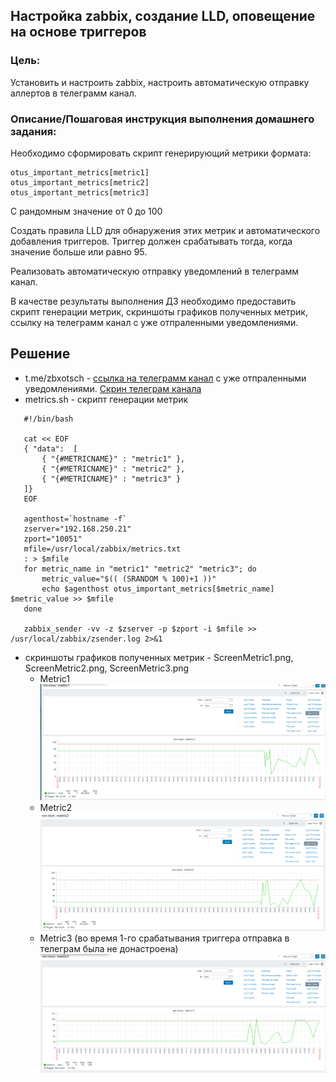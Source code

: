 ## Настройка zabbix, создание LLD, оповещение на основе триггеров

### Цель:
Установить и настроить zabbix, настроить автоматическую отправку аллертов в телеграмм канал.


### Описание/Пошаговая инструкция выполнения домашнего задания:
Необходимо сформировать скрипт генерирующий метрики формата:

```
otus_important_metrics[metric1]
otus_important_metrics[metric2]
otus_important_metrics[metric3]
```

С рандомным значение от 0 до 100

Создать правила LLD для обнаружения этих метрик и автоматического добавления триггеров. Триггер должен срабатывать тогда, когда значение больше или равно 95.

Реализовать автоматическую отправку уведомлений в телеграмм канал.

В качестве результаты выполнения ДЗ необходимо предоставить скрипт генерации метрик, скриншоты графиков полученных метрик, ссылку на телеграмм канал с уже отпраленными уведомлениями.

## Решение 
 
 * t.me/zbxotsch - [ссылкa на телеграмм канал](https://t.me/zbxotsch) с уже отпраленными уведомлениями. [Скрин телеграм канала](/ZABBIX1/ScreenTelegram.png)
 * metrics.sh - скрипт генерации метрик
 ```
    #!/bin/bash

    cat << EOF
    { "data":  [
        { "{#METRICNAME}" : "metric1" },
        { "{#METRICNAME}" : "metric2" },
        { "{#METRICNAME}" : "metric3" }
    ]}
    EOF

    agenthost=`hostname -f`
    zserver="192.168.250.21"
    zport="10051"
    mfile=/usr/local/zabbix/metrics.txt
    : > $mfile
    for metric_name in "metric1" "metric2" "metric3"; do
        metric_value="$(( (SRANDOM % 100)+1 ))"
        echo $agenthost otus_important_metrics[$metric_name] $metric_value >> $mfile
    done

    zabbix_sender -vv -z $zserver -p $zport -i $mfile >> /usr/local/zabbix/zsender.log 2>&1
 ```
 * скриншоты графиков полученных метрик - ScreenMetric1.png, ScreenMetric2.png, ScreenMetric3.png
    * Metric1 
      ![Metric1](/ZABBIX1/ScreenMetric1.png "Metric1.")
    * Metric2
      ![Metric3](/ZABBIX1/ScreenMetric2.png "Metric2.")
    * Metric3 (во время 1-го срабатывания триггера отправка в телеграм была не донастроена)
      ![Metric3](/ZABBIX1/ScreenMetric3.png "Metric3.")            